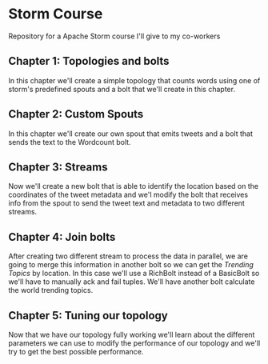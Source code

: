 # Storm Course
Repository for a Apache Storm course I'll give to my co-workers

## Chapter 1: Topologies and bolts
In this chapter we'll create a simple topology that counts words using 
one of storm's predefined spouts and a bolt that we'll create in this
chapter.

## Chapter 2: Custom Spouts
In this chapter we'll create our own spout that emits tweets and a bolt 
that sends the text to the Wordcount bolt.

## Chapter 3: Streams
Now we'll create a new bolt that is able to identify the location based 
on the coordinates of the tweet metadata and we'l modify the bolt that
receives info from the spout to send the tweet text and metadata to two 
different streams.

## Chapter 4: Join bolts
After creating two different stream to process the data in parallel, we
are going to merge this information in another bolt so we can get the
_Trending Topics_ by location. In this case we'll use a RichBolt instead
of a BasicBolt so we'll have to manually ack and fail tuples. We'll have 
another bolt calculate the world trending topics.

## Chapter 5: Tuning our topology
Now that we have our topology fully working we'll learn about the 
different parameters we can use to modify the performance of our topology
and we'll try to get the best possible performance.
